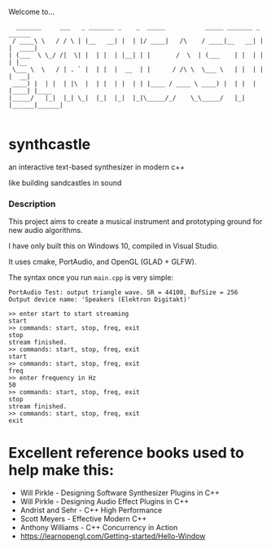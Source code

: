 Welcome to...
```
  _______     ___   _ _______ _    _  _____           _____ _______ _      ______ 
 / ____\ \   / / \ | |__   __| |  | |/ ____|   /\    / ____|__   __| |    |  ____|
| (___  \ \_/ /|  \| |  | |  | |__| | |       /  \  | (___    | |  | |    | |__   
 \___ \  \   / | . ` |  | |  |  __  | |      / /\ \  \___ \   | |  | |    |  __|  
 ____) |  | |  | |\  |  | |  | |  | | |____ / ____ \ ____) |  | |  | |____| |____ 
|_____/   |_|  |_| \_|  |_|  |_|  |_|\_____/_/    \_\_____/   |_|  |______|______|
                                                                                  
```

# synthcastle
an interactive text-based synthesizer in modern c++

like building sandcastles in sound





### Description

This project aims to create a musical instrument and prototyping ground for new audio algorithms.

I have only built this on Windows 10, compiled in Visual Studio.

It uses cmake, PortAudio, and OpenGL (GLAD + GLFW).

The syntax once you run `main.cpp` is very simple:

```
PortAudio Test: output triangle wave. SR = 44100, BufSize = 256
Output device name: 'Speakers (Elektron Digitakt)'

>> enter start to start streaming
start
>> commands: start, stop, freq, exit
stop
stream finished.
>> commands: start, stop, freq, exit
start
>> commands: start, stop, freq, exit
freq
>> enter frequency in Hz
50
>> commands: start, stop, freq, exit
stop
stream finished.
>> commands: start, stop, freq, exit
exit
```

# Excellent reference books used to help make this:
- Will Pirkle - Designing Software Synthesizer Plugins in C++ 
- Will Pirkle - Designing Audio Effect Plugins in C++
- Andrist and Sehr - C++ High Performance
- Scott Meyers - Effective Modern C++
- Anthony Williams - C++ Concurrency in Action
- https://learnopengl.com/Getting-started/Hello-Window
